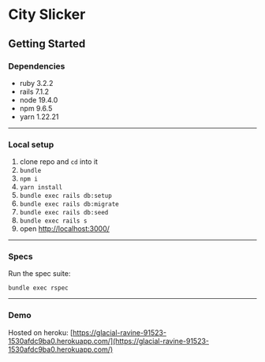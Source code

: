 # City Slicker

## Getting Started

### Dependencies

- ruby 3.2.2
- rails 7.1.2
- node 19.4.0
- npm 9.6.5
- yarn 1.22.21

---

### Local setup

1. clone repo and `cd` into it
2. `bundle`
3. `npm i`
4. `yarn install`
5. `bundle exec rails db:setup`
6. `bundle exec rails db:migrate`
7. `bundle exec rails db:seed`
8. `bundle exec rails s`
9. open [http://localhost:3000/](http://localhost:3000/)

---

### Specs

Run the spec suite:

`bundle exec rspec`

---

### Demo

Hosted on heroku: [https://glacial-ravine-91523-1530afdc9ba0.herokuapp.com/](https://glacial-ravine-91523-1530afdc9ba0.herokuapp.com/)